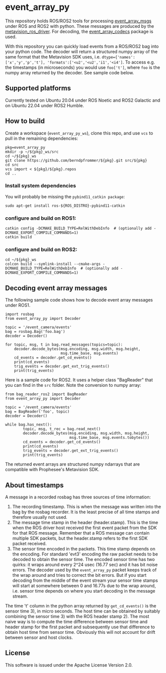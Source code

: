 # event_array_py

This repository holds ROS/ROS2 tools for processing
[event_array_msgs](https://github.com/berndpfrommer/event_array_msgs)
under ROS and ROS2 with python. These messages are produced by the
[metavision_ros_driver](https://github.com/berndpfrommer/metavision_ros_driver). For decoding, the
[event_array_codecs](https://github.com/berndpfrommer/event_array_codecs)
package is used.

With this repository you can quickly load events from a ROS/ROS2 bag
into your python code. The decoder will return a structured numpy array of the same format that the Metavision SDK uses, i.e.
``dtype={'names':['x','y','p','t'], 'formats':['<u2','<u2','i1','<i4']``. To access e.g. the timestamps (in microseconds) you would use ``foo['t']``, where ``foo`` is the numpy array returned by the decoder. See sample code below.

## Supported platforms

Currently tested on Ubuntu 20.04 under ROS Noetic and ROS2 Galactic
and on Ubuntu 22.04 under ROS2 Humble.

## How to build
Create a workspace (``event_array_py_ws``), clone this repo, and use ``vcs``
to pull in the remaining dependencies:

```
pkg=event_array_py
mkdir -p ~/${pkg}_ws/src
cd ~/${pkg}_ws
git clone https://github.com/berndpfrommer/${pkg}.git src/${pkg}
cd src
vcs import < ${pkg}/${pkg}.repos
cd ..
```
### Install system dependencies
You will probably be missing the ``pybind11_catkin package``:
```
sudo apt-get install ros-${ROS_DISTRO}-pybind11-catkin
```

### configure and build on ROS1:

```
catkin config -DCMAKE_BUILD_TYPE=RelWithDebInfo  # (optionally add -DCMAKE_EXPORT_COMPILE_COMMANDS=1)
catkin build
```

### configure and build on ROS2:

```
cd ~/${pkg}_ws
colcon build --symlink-install --cmake-args -DCMAKE_BUILD_TYPE=RelWithDebInfo  # (optionally add -DCMAKE_EXPORT_COMPILE_COMMANDS=1)
```

## Decoding event array messages

The following sample code shows how to decode event array messages under ROS1.
```
import rosbag
from event_array_py import Decoder

topic = '/event_camera/events'
bag = rosbag.Bag('foo.bag')
decoder = Decoder()

for topic, msg, t in bag.read_messages(topics=topic):
    decoder.decode_bytes(msg.encoding, msg.width, msg.height,
	                     msg.time_base, msg.events)
    cd_events = decoder.get_cd_events()
    print(cd_events)
    trig_events = decoder.get_ext_trig_events()
    print(trig_events)
```
Here is a sample code for ROS2. It uses a helper class "BagReader"
that you can find in the ``src`` folder. Note the conversion to numpy array:
```
from bag_reader_ros2 import BagReader
from event_array_py import Decoder

topic = '/event_camera/events'
bag = BagReader('foo', topic)
decoder = Decoder()

while bag.has_next():
        topic, msg, t_rec = bag.read_next()
        decoder.decode_bytes(msg.encoding, msg.width, msg.height,
                             msg.time_base, msg.events.tobytes())
        cd_events = decoder.get_cd_events()
        print(cd_events)
        trig_events = decoder.get_ext_trig_events()
        print(trig_events)
```

The returned event arrays are structured numpy ndarrays that are
compatible with Prophesee's Metavision SDK.

## About timestamps

A message in a recorded rosbag has three sources of time information:

1) The recording timestamp. This is when the message was written into
the bag by the rosbag recorder. It is the least precise of all time
stamps and therefore usually not used.
2) The message time stamp in the header (header.stamp). This is the
time when the ROS driver host received the first event packet from the SDK
for that ROS message. Remember that a ROS message can contain multiple
SDK packets, but the header.stamp refers to the first SDK packet
received.
3) The sensor time encoded in the packets. This time stamp depends on
the encoding. For standard 'evt3' encoding the raw packet needs to be decoded
to obtain the sensor time. The encoded sensor time has two quirks: it
wraps around every 2^24 usec (16.77 sec) and it has bit noise errors.
The decoder used by the ``event_array_py`` packet keeps track of the
wrap around and tries to correct the bit errors. But if you start
decoding from the middle of the event stream your sensor time stamps
will start at somewhere between 0 and 16.77s due to the wrap
around, i.e. sensor time depends on where you start decoding in the
message stream.

The time 't' column in the python array returned by ``get_cd_events()``
is the sensor time 3), in micro seconds. The host time can be
obtained by suitably combining the sensor time 3) with the ROS header
stamp 2). The most naive way is to compute the time difference between
sensor time and header stamp for the first packet and subsequently
use that difference to obtain host time from sensor time. Obviously
this will not account for drift between sensor and host clocks.


## License

This software is issued under the Apache License Version 2.0.
